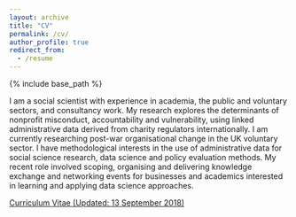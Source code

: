 ```yaml
---
layout: archive
title: "CV"
permalink: /cv/
author_profile: true
redirect_from:
  - /resume
---
```


{% include base_path %}

I am a social scientist with experience in academia, the public and voluntary sectors, and consultancy work. My research explores the determinants of nonprofit misconduct, accountability and vulnerability, using linked administrative data derived from charity regulators internationally. I am currently researching post-war organisational change in the UK voluntary sector. I have methodological interests in the use of administrative data for social science research, data science and policy evaluation methods. My recent role involved scoping, organising and delivering knowledge exchange and networking events for businesses and academics interested in learning and applying data science approaches.

[Curriculum Vitae (Updated: 13 September 2018)](http://academicpages.github.io/files/DiarmuidMcDonnell_CurriculumVitae_20180913.pdf)
